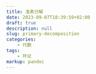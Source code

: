 ```yaml
---
title: 准素分解
date: 2023-09-07T18:39:59+02:00
draft: true
description: null
slug: primary-decomposition
categories:
    - 代数
tags:
    - 环论
markup: pandoc
---
```


